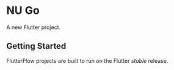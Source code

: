 # NU Go

A new Flutter project.

## Getting Started

FlutterFlow projects are built to run on the Flutter _stable_ release.
